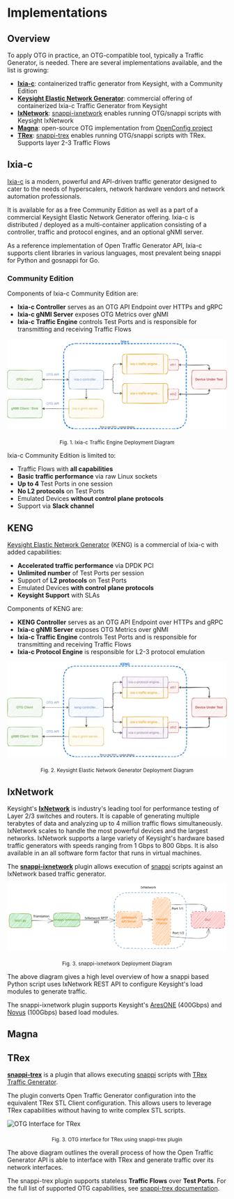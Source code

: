 # Implementations

## Overview
To apply OTG in practice, an OTG-compatible tool, typically a Traffic Generator, is needed. There are several implementations available, and the list is growing:
 
* [**Ixia-c**](https://ixia-c.dev): containerized traffic generator from Keysight, with a Community Edition
* [**Keysight Elastic Network Generator**](https://www.keysight.com/us/en/products/network-test/protocol-load-test/keysight-elastic-network-generator.html): commercial offering of containerized Ixia-c Traffic Generator from Keysight
* [**IxNetwork**](https://www.keysight.com/us/en/products/network-test/protocol-load-test/ixnetwork.html): [snappi-ixnetwork](https://github.com/open-traffic-generator/snappi-ixnetwork) enables running OTG/snappi scripts with Keysight IxNetwork
* [**Magna**](https://github.com/openconfig/magna): open-source OTG implementation from [OpenConfig project](https://openconfig.net/)
* [**TRex**](https://trex-tgn.cisco.com/): [snappi-trex](https://github.com/open-traffic-generator/snappi-trex) enables running OTG/snappi scripts with TRex. Supports layer 2-3 Traffic Flows

## Ixia-c

[Ixia-c](https://ixia-c.dev) is a modern, powerful and API-driven traffic generator designed to cater to the needs of hyperscalers, network hardware vendors and network automation professionals.
 
It is available for as a free Community Edition as well as a part of a commercial Keysight Elastic Network Generator offering. Ixia-c is distributed / deployed as a multi-container application consisting of a controller, traffic and protocol engines, and an optional gNMI server.
 
As a reference implementation of Open Traffic Generator API, Ixia-c supports client libraries in various languages, most prevalent being snappi for Python and gosnappi for Go.

### Community Edition
 
Components of Ixia-c Community Edition are:

* **Ixia-c Controller** serves as an OTG API Endpoint over HTTPs and gRPC 
* **Ixia-c gNMI Server** exposes OTG Metrics over gNMI
* **Ixia-c Traffic Engine** controls Test Ports and is responsible for transmitting and receiving Traffic Flows

![Ixia-c Traffic Engine Deployment Diagram](images/ixia-c-te-dut.svg)
<p style="text-align: center;"><sub>Fig. 1. Ixia-c Traffic Engine Deployment Diagram</sub></p>

Ixia-c Community Edition is limited to:

* Traffic Flows with **all capabilities**
* **Basic traffic performance** via raw Linux sockets
* **Up to 4** Test Ports in one session
* **No L2 protocols** on Test Ports
* Emulated Devices **without control plane protocols**
* Support via **Slack channel**

## KENG

[Keysight Elastic Network Generator](https://www.keysight.com/us/en/products/network-test/protocol-load-test/keysight-elastic-network-generator.html) (KENG) is a commercial of Ixia-c with added capabilities:

* **Accelerated traffic performance** via DPDK PCI
* **Unlimited number** of Test Ports per session
* Support of **L2 protocols** on Test Ports
* Emulated Devices **with control plane protocols**
* **Keysight Support** with SLAs
 
Components of KENG are:

* **KENG Controller** serves as an OTG API Endpoint over HTTPs and gRPC 
* **Ixia-c gNMI Server** exposes OTG Metrics over gNMI
* **Ixia-c Traffic Engine** controls Test Ports and is responsible for transmitting and receiving Traffic Flows
* **Ixia-c Protocol Engine** is responsible for L2-3 protocol emulation

![KENG Deployment Diagram](images/ixia-c-te-pe-dut.svg)
<p style="text-align: center;"><sub>Fig. 2. Keysight Elastic Network Generator Deployment Diagram</sub></p>

## IxNetwork

Keysight's [**IxNetwork**](https://www.keysight.com/us/en/products/network-test/protocol-load-test/ixnetwork.html) is industry's leading tool for performance testing of Layer 2/3 switches and routers.  It is capable of generating multiple terabytes of data and analyzing up to 4 million traffic flows simultaneously. IxNetwork scales to handle the most powerful devices and the largest networks.  IxNetwork supports a large variety of Keysight's hardware based traffic generators with speeds ranging from 1 Gbps to 800 Gbps.  It is also available in an all software form factor that runs in virtual machines.

The [**snappi-ixnetwork**](https://github.com/open-traffic-generator/snappi-ixnetwork) plugin allows execution of [snappi](https://github.com/open-traffic-generator/snappi-ixnetwork) scripts against an IxNetwork based traffic generator.

![snappi-ixnetwork Deployment Diagram](images/snappi-ixnetwork.svg)
<p style="text-align: center;"><sub>Fig. 3. snappi-ixnetwork Deployment Diagram</sub></p>

The above diagram gives a high level overview of how a snappi based Python script uses IxNetwork REST API to configure Keysight's load modules to generate traffic.

The snappi-ixnetwork plugin supports Keysight's [AresONE](https://www.keysight.com/us/en/products/network-test/network-test-hardware/aresone-400ge.html) (400Gbps) and [Novus](https://www.keysight.com/us/en/products/network-test/network-test-hardware/novus-qsfp28-1005025ge.html) (100Gbps) based load modules.

## Magna

## TRex

[**snappi-trex**](https://github.com/open-traffic-generator/snappi-trex) is a plugin that allows executing [snappi](https://github.com/open-traffic-generator/snappi) scripts with [TRex Traffic Generator](https://trex-tgn.cisco.com).

The plugin converts Open Traffic Generator configuration into the equivalent TRex STL Client configuration. This allows users to leverage TRex capabilities without having to write complex STL scripts. 

![OTG Interface for TRex](https://raw.githubusercontent.com/open-traffic-generator/snappi-trex/main/docs/res/snappi-trex-design.svg)
<p style="text-align: center;"><sub>Fig. 3. OTG interface for TRex using snappi-trex plugin</sub></p>

The above diagram outlines the overall process of how the Open Traffic Generator API is able to interface with TRex and generate traffic over its network interfaces.

The snappi-trex plugin supports stateless **Traffic Flows** over **Test Ports**. For the full list of supported OTG capabilities, see [snappi-trex documentation](https://github.com/open-traffic-generator/snappi-trex/blob/main/docs/features.md).
